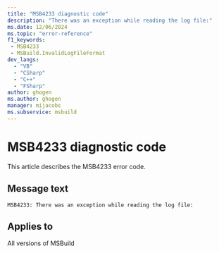 ```yaml
---
title: "MSB4233 diagnostic code"
description: "There was an exception while reading the log file:"
ms.date: 12/06/2024
ms.topic: "error-reference"
f1_keywords:
 - MSB4233
 - MSBuild.InvalidLogFileFormat
dev_langs:
  - "VB"
  - "CSharp"
  - "C++"
  - "FSharp"
author: ghogen
ms.author: ghogen
manager: mijacobs
ms.subservice: msbuild
---
```


# MSB4233 diagnostic code

<!-- :::ErrorDefinitionDescription::: -->
<!-- :::editable-content name="introDescription"::: -->
This article describes the MSB4233 error code.
<!-- :::editable-content-end::: -->

## Message text

`MSB4233: There was an exception while reading the log file:`

<!-- :::editable-content name="postOutputDescription"::: -->
<!--
{StrBegin="MSB4233: "}This is shown when the Binary Logger can't read the log file.
-->
<!-- :::editable-content-end::: -->
<!-- :::ErrorDefinitionDescription-end::: -->

## Applies to

All versions of MSBuild
